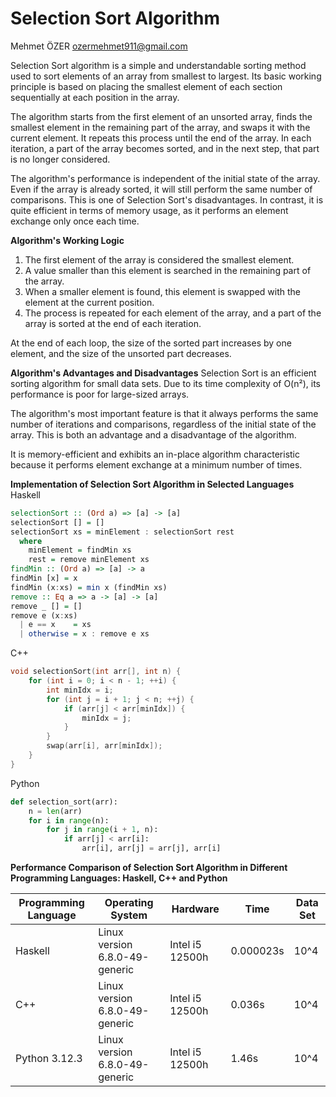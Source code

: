 # Selection Sort Algorithm
Mehmet ÖZER ozermehmet911@gmail.com

Selection Sort algorithm is a simple and understandable sorting method used to sort elements of an array from smallest to largest. Its basic working principle is based on placing the smallest element of each section sequentially at each position in the array.

The algorithm starts from the first element of an unsorted array, finds the smallest element in the remaining part of the array, and swaps it with the current element. It repeats this process until the end of the array. In each iteration, a part of the array becomes sorted, and in the next step, that part is no longer considered.

The algorithm's performance is independent of the initial state of the array. Even if the array is already sorted, it will still perform the same number of comparisons. This is one of Selection Sort's disadvantages. In contrast, it is quite efficient in terms of memory usage, as it performs an element exchange only once each time.

**Algorithm's Working Logic**
1. The first element of the array is considered the smallest element.
2. A value smaller than this element is searched in the remaining part of the array.
3. When a smaller element is found, this element is swapped with the element at the current position.
4. The process is repeated for each element of the array, and a part of the array is sorted at the end of each iteration.

At the end of each loop, the size of the sorted part increases by one element, and the size of the unsorted part decreases.

**Algorithm's Advantages and Disadvantages**
Selection Sort is an efficient sorting algorithm for small data sets. Due to its time complexity of O(n²), its performance is poor for large-sized arrays.

The algorithm's most important feature is that it always performs the same number of iterations and comparisons, regardless of the initial state of the array. This is both an advantage and a disadvantage of the algorithm.

It is memory-efficient and exhibits an in-place algorithm characteristic because it performs element exchange at a minimum number of times.

**Implementation of Selection Sort Algorithm in Selected Languages**
Haskell
```haskell
selectionSort :: (Ord a) => [a] -> [a]
selectionSort [] = []
selectionSort xs = minElement : selectionSort rest
  where
    minElement = findMin xs
    rest = remove minElement xs
findMin :: (Ord a) => [a] -> a
findMin [x] = x
findMin (x:xs) = min x (findMin xs)
remove :: Eq a => a -> [a] -> [a]
remove _ [] = []
remove e (x:xs)
  | e == x    = xs
  | otherwise = x : remove e xs
```

C++
```cpp
void selectionSort(int arr[], int n) {
    for (int i = 0; i < n - 1; ++i) {
        int minIdx = i;
        for (int j = i + 1; j < n; ++j) {
            if (arr[j] < arr[minIdx]) {
                minIdx = j;
            }
        }
        swap(arr[i], arr[minIdx]);
    }
}
```

Python
```python
def selection_sort(arr):
    n = len(arr)
    for i in range(n):
        for j in range(i + 1, n):
            if arr[j] < arr[i]:
                arr[i], arr[j] = arr[j], arr[i]
```

**Performance Comparison of Selection Sort Algorithm in Different Programming Languages: Haskell, C++ and Python**

| **Programming Language** | **Operating System** | **Hardware** | **Time** | **Data Set** |
|-------------------------|---------------------|--------------|----------|--------------|
| Haskell | Linux version 6.8.0-49-generic | Intel i5 12500h | 0.000023s | 10^4 |
| C++ | Linux version 6.8.0-49-generic | Intel i5 12500h | 0.036s | 10^4 |
| Python 3.12.3 | Linux version 6.8.0-49-generic | Intel i5 12500h | 1.46s | 10^4 |
